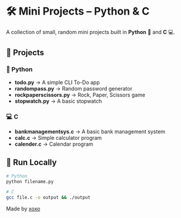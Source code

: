 # 🛠️ Mini Projects – Python & C
A collection of small, random mini projects built in **Python** 🐍 and **C** 💻.  


## 🔹 Projects

### 🐍 Python
- **todo.py** → A simple CLI To-Do app  
- **randompass.py** → Random password generator  
- **rockpaperscissors.py** → Rock, Paper, Scissors game  
- **stopwatch.py** → A basic stopwatch  

### 💻 C
- **bankmanagementsys.c** → A basic bank management system  
- **calc.c** → Simple calculator program  
- **calender.c** → Calendar program  



## 🧪 Run Locally
```bash
# Python
python filename.py

# C
gcc file.c -o output && ./output
```
Made by [xoxo](https://github.com/xoxo444)
